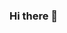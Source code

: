 ### Hi there 👋 

<!--
**Samriddhi3901/Samriddhi3901** is a ✨ _special_ ✨ repository because its `README.md` (this file) appears on your GitHub profile.

Here are some ideas to get you started:
🔭 I’m currently studying in vitb
🌱 I’m currently learning Java
👯 I’m looking to collaborate on cloud domain
🤔 I’m looking for help with web development
💬 Ask me about java
📫 How to reach me:samriddhi.agrawal168@gmail.com
😄 Pronouns: ...
⚡ Fun fact: i'm a great cuber & traveller
-->


